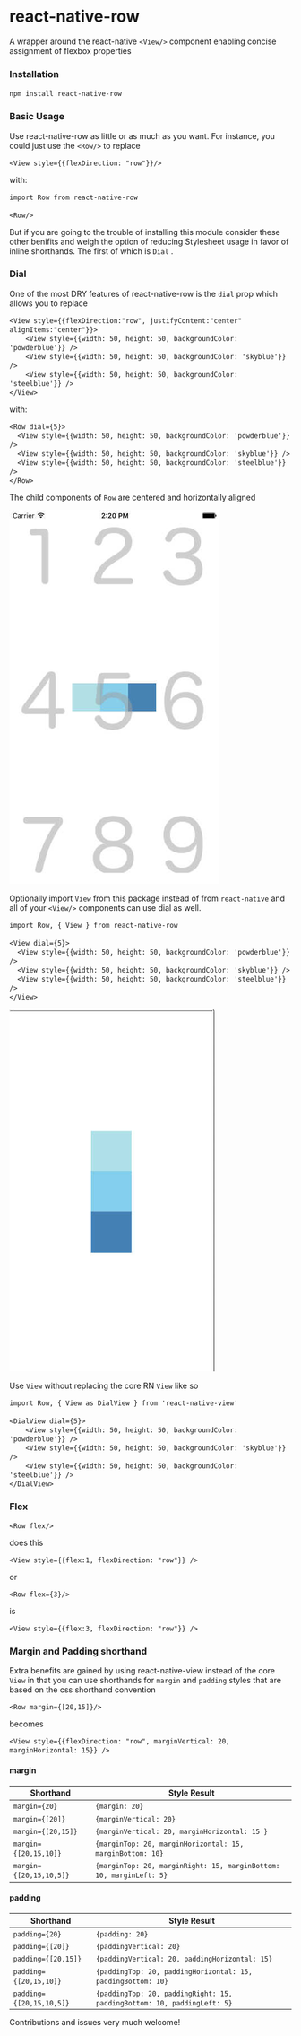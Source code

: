 # react-native-row

A wrapper around the react-native `<View/>` component enabling concise assignment of flexbox properties

### Installation

    npm install react-native-row

### Basic Usage

Use react-native-row as little or as much as you want. For instance, you could just use the `<Row/>` to replace 

   
        
        
    <View style={{flexDirection: "row"}}/>
    
    
with:

    import Row from react-native-row    
        
    <Row/>
        
        
        
But if you are going to the trouble of installing this module consider these other benifits and weigh the option of reducing Stylesheet usage in favor of inline shorthands. The first of which is `Dial`
.       

### Dial

One of the most DRY features of react-native-row is the `dial` prop which allows you to replace


    <View style={{flexDirection:"row", justifyContent:"center" alignItems:"center"}}>   
        <View style={{width: 50, height: 50, backgroundColor: 'powderblue'}} />
        <View style={{width: 50, height: 50, backgroundColor: 'skyblue'}} />
        <View style={{width: 50, height: 50, backgroundColor: 'steelblue'}} />
    </View>

with:
         
    <Row dial={5}>
      <View style={{width: 50, height: 50, backgroundColor: 'powderblue'}} />
      <View style={{width: 50, height: 50, backgroundColor: 'skyblue'}} />
      <View style={{width: 50, height: 50, backgroundColor: 'steelblue'}} />
    </Row>
        


The child components of `Row` are centered and horizontally aligned 

  
    
![example](example1.jpg)


Optionally import `View` from this package instead of from `react-native` and all of your `<View/>` components can use dial as well.

    import Row, { View } from react-native-row 
        
    <View dial={5}>
      <View style={{width: 50, height: 50, backgroundColor: 'powderblue'}} />
      <View style={{width: 50, height: 50, backgroundColor: 'skyblue'}} />
      <View style={{width: 50, height: 50, backgroundColor: 'steelblue'}} />
    </View>
    
![example](example2.jpg)

Use `View` without replacing the core RN `View` like so

    import Row, { View as DialView } from 'react-native-view'
     
    <DialView dial={5}>
        <View style={{width: 50, height: 50, backgroundColor: 'powderblue'}} />
        <View style={{width: 50, height: 50, backgroundColor: 'skyblue'}} />
        <View style={{width: 50, height: 50, backgroundColor: 'steelblue'}} />
    </DialView>
    
    
### Flex

    <Row flex/>
    
does this

    <View style={{flex:1, flexDirection: "row"}} />
    
or

    <Row flex={3}/>
    
is

    <View style={{flex:3, flexDirection: "row"}} />

    
### Margin and Padding shorthand

Extra benefits are gained by using react-native-view instead of the core `View` in that you can use shorthands for `margin` and `padding` styles that are based on the css shorthand convention

    <Row margin={[20,15]}/>
    
    
becomes

    <View style={{flexDirection: "row", marginVertical: 20, marginHorizontal: 15}} />

#### margin

Shorthand   | Style Result 
------------ | -------------
`margin={20}` | `{margin: 20}`
`margin={[20]}` | `{marginVertical: 20}`
`margin={[20,15]}` | `{marginVertical: 20, marginHorizontal: 15 }`
`margin={[20,15,10]}` | `{marginTop: 20, marginHorizontal: 15, marginBottom: 10}`
`margin={[20,15,10,5]}` | `{marginTop: 20, marginRight: 15, marginBottom: 10, marginLeft: 5}`

#### padding

Shorthand   | Style Result 
------------ | -------------
`padding={20}` | `{padding: 20}`
`padding={[20]}` | `{paddingVertical: 20}`
`padding={[20,15]}` | `{paddingVertical: 20, paddingHorizontal: 15}`
`padding={[20,15,10]}` | `{paddingTop: 20, paddingHorizontal: 15, paddingBottom: 10}`
`padding={[20,15,10,5]}` | `{paddingTop: 20, paddingRight: 15, paddingBottom: 10, paddingLeft: 5}`



Contributions and issues very much welcome!
